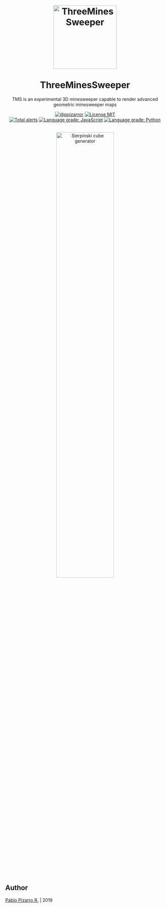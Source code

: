 <h1 align="center">
  <a href="https://ppizarror.com/ThreeMinesSweeper/" title="ThreeMinesSweeper">
    <img alt="ThreeMinesSweeper" src="https://ppizarror.com/ThreeMinesSweeper/resources/favicon/android-chrome-512x512.png" width="200px" height="200px" />
  </a>
  <br /><br />
  ThreeMinesSweeper</h1>
<p align="center">TMS is an experimental 3D minesweeper capable to render advanced geometric minesweeper maps</p>
<div align="center"><a href="https://ppizarror.com"><img alt="@ppizarror" src="https://ppizarror.com/badges/author.svg" /></a>
<a href="https://opensource.org/licenses/MIT/"><img alt="License MIT" src="https://ppizarror.com/badges/licensemit.svg" /></a>
<br><a href="https://lgtm.com/projects/g/ppizarror/ThreeMinesSweeper/alerts/"><img alt="Total alerts" src="https://img.shields.io/lgtm/alerts/g/ppizarror/ThreeMinesSweeper.svg?logo=lgtm&logoWidth=18" /></a>
<a href="https://lgtm.com/projects/g/ppizarror/ThreeMinesSweeper/context:javascript"><img alt="Language grade: JavaScript" src="https://img.shields.io/lgtm/grade/javascript/g/ppizarror/ThreeMinesSweeper.svg?logo=lgtm&logoWidth=18" /></a>
<a href="https://lgtm.com/projects/g/ppizarror/ThreeMinesSweeper/context:python"><img alt="Language grade: Python" src="https://img.shields.io/lgtm/grade/python/g/ppizarror/ThreeMinesSweeper.svg?logo=lgtm&logoWidth=18" /></a>
</div><br />

<p align="center">
  <img src="https://ppizarror.com/ThreeMinesSweeper/resources/web/game-1.png" alt="Sierpinski cube generator" width="60%" />
</p>

## Author
<a href="https://ppizarror.com" title="ppizarror">Pablo Pizarro R.</a> | 2019
